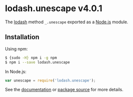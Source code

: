 # lodash.unescape v4.0.1

The [lodash](https://lodash.com/) method `_.unescape` exported as a [Node.js](https://nodejs.org/) module.

## Installation

Using npm:
```bash
$ {sudo -H} npm i -g npm
$ npm i --save lodash.unescape
```

In Node.js:
```js
var unescape = require('lodash.unescape');
```

See the [documentation](https://lodash.com/docs#unescape) or [package source](https://github.com/lodash/lodash/blob/4.0.1-npm-packages/lodash.unescape) for more details.
